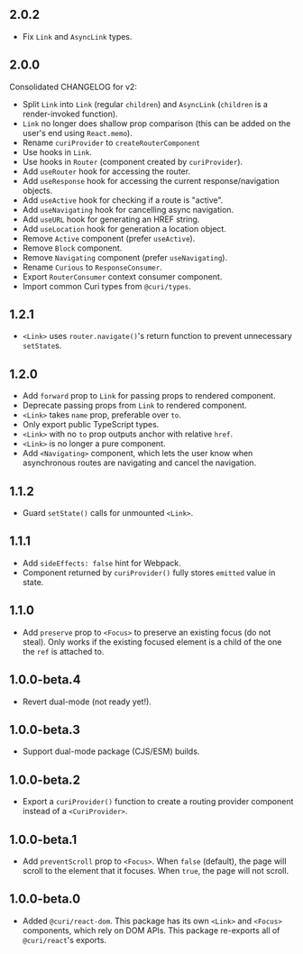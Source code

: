 ## 2.0.2

* Fix `Link` and `AsyncLink` types.

## 2.0.0

Consolidated CHANGELOG for v2:

* Split `Link` into `Link` (regular `children`) and `AsyncLink` (`children` is a render-invoked function).
* `Link` no longer does shallow prop comparison (this can be added on the user's end using `React.memo`).
* Rename `curiProvider` to `createRouterComponent`
* Use hooks in `Link`.
* Use hooks in `Router` (component created by `curiProvider`).
* Add `useRouter` hook for accessing the router.
* Add `useResponse` hook for accessing the current response/navigation objects.
* Add `useActive` hook for checking if a route is "active".
* Add `useNavigating` hook for cancelling async navigation.
* Add `useURL` hook for generating an HREF string.
* Add `useLocation` hook for generation a location object.
* Remove `Active` component (prefer `useActive`).
* Remove `Block` component.
* Remove `Navigating` component (prefer `useNavigating`).
* Rename `Curious` to `ResponseConsumer`.
* Export `RouterConsumer` context consumer component.
* Import common Curi types from `@curi/types`.

## 1.2.1

* `<Link>` uses `router.navigate()`'s return function to prevent unnecessary `setState`s.

## 1.2.0

* Add `forward` prop to `Link` for passing props to rendered component.
* Deprecate passing props from `Link` to rendered component.
* `<Link>` takes `name` prop, preferable over `to`.
* Only export public TypeScript types.
* `<Link>` with no `to` prop outputs anchor with relative `href`.
* `<Link>` is no longer a pure component.
* Add `<Navigating>` component, which lets the user know when asynchronous routes are navigating and cancel the navigation.

## 1.1.2

* Guard `setState()` calls for unmounted `<Link>`.

## 1.1.1

* Add `sideEffects: false` hint for Webpack.
* Component returned by `curiProvider()` fully stores `emitted` value in state.

## 1.1.0

* Add `preserve` prop to `<Focus>` to preserve an existing focus (do not steal). Only works if the existing focused element is a child of the one the `ref` is attached to.

## 1.0.0-beta.4

* Revert dual-mode (not ready yet!).

## 1.0.0-beta.3

* Support dual-mode package (CJS/ESM) builds.

## 1.0.0-beta.2

* Export a `curiProvider()` function to create a routing provider component instead of a `<CuriProvider>`.

## 1.0.0-beta.1

* Add `preventScroll` prop to `<Focus>`. When `false` (default), the page will scroll to the element that it focuses. When `true`, the page will not scroll.

## 1.0.0-beta.0

* Added `@curi/react-dom`. This package has its own `<Link>` and `<Focus>` components, which rely on DOM APIs. This package re-exports all of `@curi/react`'s exports.
